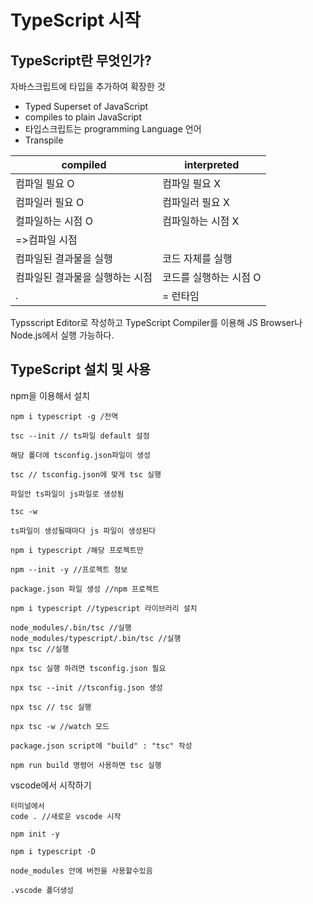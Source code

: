 # TypeScript 시작

## TypeScript란 무엇인가?
자바스크립트에 타입을 추가하여 확장한 것 

- Typed Superset of JavaScript
- compiles to plain JavaScript
- 타입스크립트는 programming Language 언어
- Transpile 

compiled | interpreted
|--|--|
컴파일 필요 O | 컴파일 필요 X
컴파일러 필요 O | 컴파일러 필요 X
컬파일하는 시점 O| 컴파일하는 시점 X
 =>컴파일 시점  | 
 컴파일된 결과물을 실행 | 코드 자체를 실행
 컴파일된 결과물을 실행하는 시점 | 코드를 실행하는 시점 O
 .| = 런타임

Typsscript Editor로 작성하고 TypeScript Compiler를 이용해 JS Browser나 Node.js에서 실행 가능하다. 

## TypeScript 설치 및 사용
npm을 이용해서 설치
``` 
npm i typescript -g /전역

tsc --init // ts파일 default 설정

해당 폴더에 tsconfig.json파일이 생성

tsc // tsconfig.json에 맞게 tsc 실행

파일안 ts파일이 js파일로 생성됨

tsc -w 

ts파일이 생성될때마다 js 파일이 생성된다

```
```
npm i typescript /해당 프로젝트만

npm --init -y //프로젝트 정보

package.json 파일 생성 //npm 프로젝트

npm i typescript //typescript 라이브러리 설치

node_modules/.bin/tsc //실행
node_modules/typescript/.bin/tsc //실행
npx tsc //실행

npx tsc 실행 하려면 tsconfig.json 필요

npx tsc --init //tsconfig.json 생성

npx tsc // tsc 실행

npx tsc -w //watch 모드

package.json script에 "build" : "tsc" 작성

npm run build 명령어 사용하면 tsc 실행
```
vscode에서 시작하기
```
터미널에서
code . //새로운 vscode 시작

npm init -y

npm i typescript -D

node_modules 안에 버전을 사용할수있음 

.vscode 폴더생성
```



